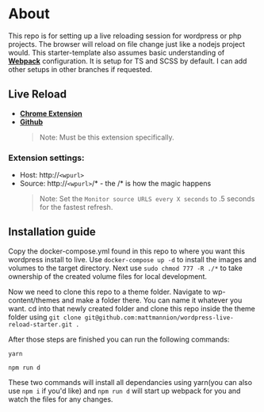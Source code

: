# About

This repo is for setting up a live reloading session for wordpress or php projects. The browser will reload on file change just like a nodejs project would. This starter-template also assumes basic understanding of [**Webpack**](https://webpack.js.org/) configuration. It is setup for TS and SCSS by default. I can add other setups in other branches if requested.

## Live Reload

- [**Chrome Extension**](https://chrome.google.com/webstore/detail/live-reload/jcejoncdonagmfohjcdgohnmecaipidc)
- [**Github**](https://github.com/blaise-io/live-reload#readme)
  > Note: Must be this extension specifically.

### Extension settings:

- Host: http://`<wpurl>`
- Source: http://`<wpurl>`/\* - the /\* is how the magic happens
  > Note: Set the `Monitor source URLS every X seconds` to .5 seconds for the fastest refresh.

## Installation guide

Copy the docker-compose.yml found in this repo to where you want this wordpress install to live. Use `docker-compose up -d` to install the images and volumes to the target directory. Next use `sudo chmod 777 -R ./*` to take ownership of the created volume files for local development.

Now we need to clone this repo to a theme folder. Navigate to wp-content/themes and make a folder there. You can name it whatever you want. cd into that newly created folder and clone this repo inside the theme folder using `git clone git@github.com:mattmannion/wordpress-live-reload-starter.git .`

After those steps are finished you can run the following commands:

```
yarn

npm run d
```

These two commands will install all dependancies using yarn(you can also use `npm i` if you'd like) and `npm run d` will start up webpack for you and watch the files for any changes.
